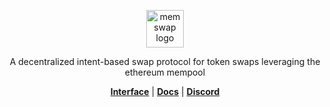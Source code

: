 <p align="center">
  <picture>
    <img alt="memswap logo" src="https://github.com/memswap-eth/.github/assets/41527174/5af6d824-e7a2-40ec-8977-8098122bead6" width="auto" height="60">
  </picture>
</p>

<p align="center">
  A decentralized intent-based swap protocol for token swaps leveraging the ethereum mempool
<p>

<div align="center">
  <a href="https://www.memswap.xyz/"><b>Interface</b></a> |
  <a href="https://docs.memswap.xyz/"><b>Docs</b></a> |
  <a href="https://discord.gg/eVMbBPvn"><b>Discord</b></a> 
</div>
